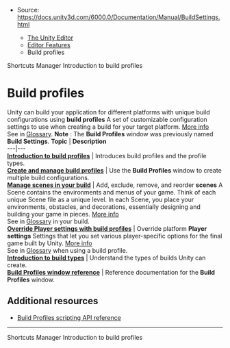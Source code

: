 * Source: https://docs.unity3d.com/6000.0/Documentation/Manual/BuildSettings.html

  * [The Unity Editor](https://docs.unity3d.com/6000.0/Documentation/Manual/unity-editor.html)
  * [Editor Features](https://docs.unity3d.com/6000.0/Documentation/Manual/EditorFeatures.html)
  * Build profiles


[](https://docs.unity3d.com/6000.0/Documentation/Manual/ShortcutsManager.html)
Shortcuts Manager
[](https://docs.unity3d.com/6000.0/Documentation/Manual/build-profiles.html)
Introduction to build profiles
# Build profiles
Unity can build your application for different platforms with unique build configurations using **build profiles** A set of customizable configuration settings to use when creating a build for your target platform. [More info](https://docs.unity3d.com/6000.0/Documentation/Manual/build-profiles.html)  
See in [Glossary](https://docs.unity3d.com/6000.0/Documentation/Manual/Glossary.html#Buildprofile).
**Note** : The **Build Profiles** window was previously named **Build Settings**.
**Topic** | **Description**  
---|---  
**[Introduction to build profiles](https://docs.unity3d.com/6000.0/Documentation/Manual/build-profiles.html)** | Introduces build profiles and the profile types.  
**[Create and manage build profiles](https://docs.unity3d.com/6000.0/Documentation/Manual/create-build-profile.html)** | Use the **Build Profiles** window to create multiple build configurations.  
**[Manage scenes in your build](https://docs.unity3d.com/6000.0/Documentation/Manual/build-profile-scene-list.html)** | Add, exclude, remove, and reorder **scenes** A Scene contains the environments and menus of your game. Think of each unique Scene file as a unique level. In each Scene, you place your environments, obstacles, and decorations, essentially designing and building your game in pieces. [More info](https://docs.unity3d.com/6000.0/Documentation/Manual/CreatingScenes.html)  
See in [Glossary](https://docs.unity3d.com/6000.0/Documentation/Manual/Glossary.html#Scene) in your build.  
**[Override Player settings with build profiles](https://docs.unity3d.com/6000.0/Documentation/Manual/override-player-settings.html)** | Override platform **Player settings** Settings that let you set various player-specific options for the final game built by Unity. [More info](https://docs.unity3d.com/6000.0/Documentation/Manual/class-PlayerSettings.html)  
See in [Glossary](https://docs.unity3d.com/6000.0/Documentation/Manual/Glossary.html#PlayerSettings) when using a build profile.  
**[Introduction to build types](https://docs.unity3d.com/6000.0/Documentation/Manual/build-types.html)** | Understand the types of builds Unity can create.  
**[Build Profiles window reference](https://docs.unity3d.com/6000.0/Documentation/Manual/build-profiles-reference.html)** | Reference documentation for the **Build Profiles** window.  
## Additional resources
  * [Build Profiles scripting API reference](https://docs.unity3d.com/6000.0/Documentation/ScriptReference/Build.Profile.BuildProfile.html)


* * *
[](https://docs.unity3d.com/6000.0/Documentation/Manual/ShortcutsManager.html)
Shortcuts Manager
[](https://docs.unity3d.com/6000.0/Documentation/Manual/build-profiles.html)
Introduction to build profiles
